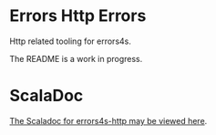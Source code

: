 # Errors Http Errors #

Http related tooling for errors4s.

The README is a work in progress.

# ScalaDoc #

[The Scaladoc for errors4s-http may be viewed here][javadoc].

[javadoc]: https://www.javadoc.io/doc/org.errors4s/errors4s-http_2.13/1.0.0.0-RC0/index.html "Scaladoc"
